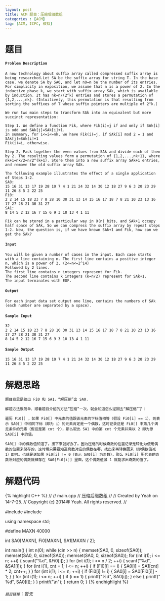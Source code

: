 ```yaml
---
layout: post
title: ACM 题目：压缩后缀数组
categories : [ACM]
tag: [ACM, ICPC, 模拟]
---
```


# 题目

#### `Problem Description`
	A new technology about suffix array called compressed suffix array is being researched.Let SA be the suffix array for string T. In the base case, we denote SA by SA0, and let n0=n be the number of its entries. For simplicity in exposition, we assume that n is a power of 2. In the inductive phase k, we start with suffix array SAk, which is available by induction. It has nk=n/(2^k) entries and stores a permutation of {1,2,...,nk}. (Intuitively, this permutation is that resulting from sorting the suffixes of T whose suffix pointers are multiple of 2^k.)
	
	We run two main steps to transform SAk into an equivalent but more succinct representation:
	
	Step 1. We define a function Fik, where Fik(i)=j if and only if SAk[i] is odd and SAk[j]=SAk[i]+1. 
	In summary, for 1<=i<=nk, we have Fik(i)=j, if SAk[i] mod 2 = 1 and SAk[j]=SAk[i]+1
	Fik(i)=i, otherwise.
	
	Step 2. Pack together the even values from SAk and divide each of them by 2. The resulting values form a permutation of {1,2,...,nk+1}, where nk+1=nk/2=n/2^(k+1). Store them into a new suffix array SAk+1 entries, and remove the old suffix array SAk.
	
	The following example illustrates the effect of a single application of Steps 1-2.
	SA0:
	15 16 31 13 17 19 28 10 7 4 1 21 24 32 14 30 12 18 27 9 6 3 20 23 29 11 26 8 5 2 22 25
	Fi0:
	2 2 14 15 18 23 7 8 28 10 30 31 13 14 15 16 17 18 7 8 21 10 23 13 16 17 27 28 21 30 31 27
	SA1:
	8 14 5 2 12 16 7 15 6 9 3 10 13 4 1 11
	
	Fik can be stored in a particular way in O(n) bits, and SAk+1 occupy half space of SAk, So we can compress the suffix array by repeat steps 1-2. Now, the question is, if we have known SAk+1 and Fik, how can we get the SAk?

#### `Input`
	You will be given a number of cases in the input. Each case starts with a line containing n. The first line contains a positive integer n, which is a power of 2, (2<=n<=2^14)
	Followed by 2 lines.
	The first line contains n integers represent for Fik.
	The second line contains k integers (k=n/2) represent for SAk+1.
	The input terminates with EOF.

#### `Output`
	For each input data set output one line, contains the numbers of SAk (each number are separated by a space).

#### `Sample Input`
	32
	2 2 14 15 18 23 7 8 28 10 30 31 13 14 15 16 17 18 7 8 21 10 23 13 16 17 27 28 21 30 31 27
	8 14 5 2 12 16 7 15 6 9 3 10 13 4 1 11

#### `Sample Output`
	15 16 31 13 17 19 28 10 7 4 1 21 24 32 14 30 12 18 27 9 6 3 20 23 29 11 26 8 5 2 22 25

# 解题思路
	题目意思是给出 Fi0 和 SA1，“解压缩”出 SA0.
	
	解题方法很简单，顺着题目介绍的方法“压缩”一次，就会知道怎么逆回去“解压缩”了：
	
	遍历 Fi0[] ，如果 Fi0[] 中元素的值跟该元素的下标值相等（假设 Fi0[i] == i），则表示 SA0[] 中相同下标（即为 i）的元素肯定是一个偶数，这时记录这是 Fi0[] 中第几个满足条件的元素（假设是第 cnt 个），那么取出 SA1 中的第 cnt 个元素并乘以 2 即为原 SA0[i] 中的值。
	
	SA0[] 中的偶数值知道了，接下来就好办了。因为压缩的时候奇数的位置记录是转化为使用偶数的位置来储存的，这时候只需要知道奇数对应的偶数在哪，找出来再转换回来（即偶数值减 1）即可。也就是说如果 Fi0[i] != 0（表示 SA0[i] 为奇数），那么 Fi0[i] 所代表的奇数所对应的偶数就储存在 SA0[Fi0[i]] 里面，这个偶数值减 1 就能求出奇数的值了。

# 解题代码

<!--lint disable-->

{% highlight C++ %}
//
//  main.cpp
//  压缩后缀数组
//
//  Created by Yeah on 14-7-25.
//  Copyright (c) 2014年 Yeah. All rights reserved.
//

#include <iostream>
#include <string>

using namespace std;

#define MAXN 40000

int SA0[MAXN], Fi0[MAXN], SA1[MAXN / 2];

int main()
{
    int n(0);
    while (cin >> n)
    {
        memset(SA0, 0, sizeof(SA0));
        memset(SA0, 0, sizeof(SA0));
        memset(SA0, 0, sizeof(SA0));
        for (int i(1); i <= n; ++i)
        {
            scanf("%d", &Fi0[i]);
        }
        for (int i(1); i <= n / 2; ++i)
        {
            scanf("%d", &SA1[i]);
        }
        for (int i(1), cnt = 1; i <= n; ++i)
        {
            if (Fi0[i] == i)
            {
                SA0[i] = SA1[cnt] * 2;
                cnt++;
            }
        }
        for (int i(1); i <= n; ++i)
        {
            if (Fi0[i] != i)
            {
                SA0[i] = SA0[Fi0[i]] - 1;
            }
        }
        for (int i(1); i <= n; ++i)
        {
            if (i == 1)
            {
                printf("%d", SA0[i]);
            }
            else
            {
                printf(" %d", SA0[i]);
            }
        }
        printf("\n");
    }
    return 0;
}
{% endhighlight %}

<!--lint enable-->

###### `题目链接`：暂无
